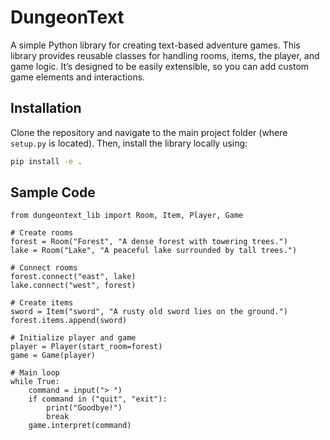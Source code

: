 # DungeonText

A simple Python library for creating text-based adventure games. This library provides reusable classes for handling rooms, items, the player, and game logic. It’s designed to be easily extensible, so you can add custom game elements and interactions.


## Installation

Clone the repository and navigate to the main project folder (where `setup.py` is located). Then, install the library locally using:

```bash
pip install -e .

```

## Sample Code

```
from dungeontext_lib import Room, Item, Player, Game

# Create rooms
forest = Room("Forest", "A dense forest with towering trees.")
lake = Room("Lake", "A peaceful lake surrounded by tall trees.")

# Connect rooms
forest.connect("east", lake)
lake.connect("west", forest)

# Create items
sword = Item("sword", "A rusty old sword lies on the ground.")
forest.items.append(sword)

# Initialize player and game
player = Player(start_room=forest)
game = Game(player)

# Main loop
while True:
    command = input("> ")
    if command in ("quit", "exit"):
        print("Goodbye!")
        break
    game.interpret(command)
```
